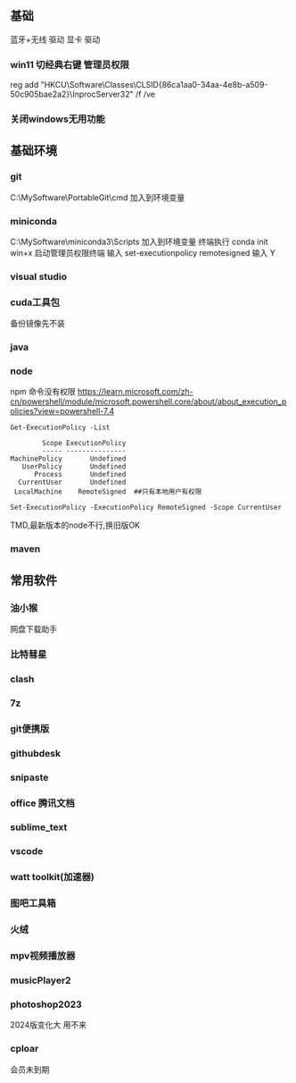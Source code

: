 ## 基础
蓝牙+无线 驱动
显卡 驱动

### win11 切经典右键 管理员权限
reg add "HKCU\Software\Classes\CLSID\{86ca1aa0-34aa-4e8b-a509-50c905bae2a2}\InprocServer32" /f /ve

### 关闭windows无用功能


## 基础环境
### git
C:\MySoftware\PortableGit\cmd 加入到环境变量

### miniconda
C:\MySoftware\miniconda3\Scripts 加入到环境变量
终端执行 conda init
win+x 启动管理员权限终端  输入  set-executionpolicy remotesigned 输入 Y

### visual studio

### cuda工具包
备份镜像先不装

### java
### node
npm 命令没有权限 
https://learn.microsoft.com/zh-cn/powershell/module/microsoft.powershell.core/about/about_execution_policies?view=powershell-7.4  
```
Get-ExecutionPolicy -List

        Scope ExecutionPolicy
        ----- ---------------
MachinePolicy       Undefined
   UserPolicy       Undefined
      Process       Undefined
  CurrentUser       Undefined
 LocalMachine    RemoteSigned  ##只有本地用户有权限

Set-ExecutionPolicy -ExecutionPolicy RemoteSigned -Scope CurrentUser
```
TMD,最新版本的node不行,换旧版OK

### maven


## 常用软件
### 油小猴
网盘下载助手
### 比特彗星
### clash
### 7z
### git便携版
### githubdesk
### snipaste
### office 腾讯文档
### sublime_text
### vscode
### watt toolkit(加速器)
### 图吧工具箱
### 火绒
### mpv视频播放器
### musicPlayer2
### photoshop2023
2024版变化大 用不来
### cploar
会员未到期


